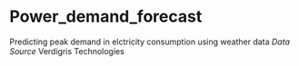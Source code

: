 # Power_demand_forecast
 Predicting peak demand in elctricity consumption using weather data
 *Data Source* Verdigris Technologies
